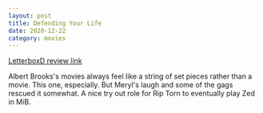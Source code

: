 ```yaml
---
layout: post
title: Defending Your Life
date: 2020-12-22
category: movies
---
```

 
[LetterboxD review link](https://letterboxd.com/samarthbhaskar/film/defending-your-life/)

Albert Brooks's movies always feel like a string of set pieces rather than a movie. This one, especially. But Meryl's laugh and some of the gags rescued it somewhat. A nice try out role for Rip Torn to eventually play Zed in MiB.